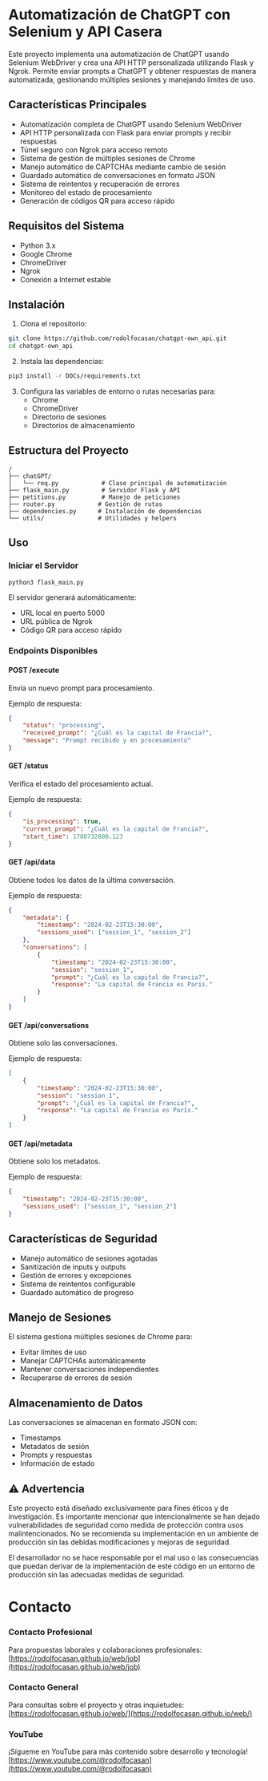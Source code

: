 # Automatización de ChatGPT con Selenium y API Casera

Este proyecto implementa una automatización de ChatGPT usando Selenium WebDriver y crea una API HTTP personalizada utilizando Flask y Ngrok. Permite enviar prompts a ChatGPT y obtener respuestas de manera automatizada, gestionando múltiples sesiones y manejando límites de uso.

## Características Principales

- Automatización completa de ChatGPT usando Selenium WebDriver
- API HTTP personalizada con Flask para enviar prompts y recibir respuestas
- Túnel seguro con Ngrok para acceso remoto
- Sistema de gestión de múltiples sesiones de Chrome
- Manejo automático de CAPTCHAs mediante cambio de sesión
- Guardado automático de conversaciones en formato JSON
- Sistema de reintentos y recuperación de errores
- Monitoreo del estado de procesamiento
- Generación de códigos QR para acceso rápido

## Requisitos del Sistema

- Python 3.x
- Google Chrome
- ChromeDriver
- Ngrok
- Conexión a Internet estable

## Instalación

1. Clona el repositorio:
```bash
git clone https://github.com/rodolfocasan/chatgpt-own_api.git
cd chatgpt-own_api
```

2. Instala las dependencias:
```bash
pip3 install -r DOCs/requirements.txt
```

3. Configura las variables de entorno o rutas necesarias para:
   - Chrome
   - ChromeDriver
   - Directorio de sesiones
   - Directorios de almacenamiento

## Estructura del Proyecto

```
/
├── chatGPT/
│   └── req.py            # Clase principal de automatización
├── flask_main.py         # Servidor Flask y API
├── petitions.py          # Manejo de peticiones
├── router.py            # Gestión de rutas
├── dependencies.py      # Instalación de dependencias
└── utils/               # Utilidades y helpers
```

## Uso

### Iniciar el Servidor

```bash
python3 flask_main.py
```

El servidor generará automáticamente:
- URL local en puerto 5000
- URL pública de Ngrok
- Código QR para acceso rápido

### Endpoints Disponibles

#### POST /execute
Envía un nuevo prompt para procesamiento.

Ejemplo de respuesta:
```json
{
    "status": "processing",
    "received_prompt": "¿Cuál es la capital de Francia?",
    "message": "Prompt recibido y en procesamiento"
}
```

#### GET /status
Verifica el estado del procesamiento actual.

Ejemplo de respuesta:
```json
{
    "is_processing": true,
    "current_prompt": "¿Cuál es la capital de Francia?",
    "start_time": 1708732800.123
}
```

#### GET /api/data
Obtiene todos los datos de la última conversación.

Ejemplo de respuesta:
```json
{
    "metadata": {
        "timestamp": "2024-02-23T15:30:00",
        "sessions_used": ["session_1", "session_2"]
    },
    "conversations": [
        {
            "timestamp": "2024-02-23T15:30:00",
            "session": "session_1",
            "prompt": "¿Cuál es la capital de Francia?",
            "response": "La capital de Francia es París."
        }
    ]
}
```

#### GET /api/conversations
Obtiene solo las conversaciones.

Ejemplo de respuesta:
```json
[
    {
        "timestamp": "2024-02-23T15:30:00",
        "session": "session_1",
        "prompt": "¿Cuál es la capital de Francia?",
        "response": "La capital de Francia es París."
    }
]
```

#### GET /api/metadata
Obtiene solo los metadatos.

Ejemplo de respuesta:
```json
{
    "timestamp": "2024-02-23T15:30:00",
    "sessions_used": ["session_1", "session_2"]
}
```

## Características de Seguridad

- Manejo automático de sesiones agotadas
- Sanitización de inputs y outputs
- Gestión de errores y excepciones
- Sistema de reintentos configurable
- Guardado automático de progreso

## Manejo de Sesiones

El sistema gestiona múltiples sesiones de Chrome para:
- Evitar límites de uso
- Manejar CAPTCHAs automáticamente
- Mantener conversaciones independientes
- Recuperarse de errores de sesión

## Almacenamiento de Datos

Las conversaciones se almacenan en formato JSON con:
- Timestamps
- Metadatos de sesión
- Prompts y respuestas
- Información de estado

## ⚠️ Advertencia

Este proyecto está diseñado exclusivamente para fines éticos y de investigación. Es importante mencionar que intencionalmente se han dejado vulnerabilidades de seguridad como medida de protección contra usos malintencionados. No se recomienda su implementación en un ambiente de producción sin las debidas modificaciones y mejoras de seguridad.

El desarrollador no se hace responsable por el mal uso o las consecuencias que puedan derivar de la implementación de este código en un entorno de producción sin las adecuadas medidas de seguridad.

# Contacto

### Contacto Profesional
Para propuestas laborales y colaboraciones profesionales:
[https://rodolfocasan.github.io/web/job](https://rodolfocasan.github.io/web/job)

### Contacto General
Para consultas sobre el proyecto y otras inquietudes:
[https://rodolfocasan.github.io/web/](https://rodolfocasan.github.io/web/)

### YouTube
¡Sígueme en YouTube para más contenido sobre desarrollo y tecnología!
[https://www.youtube.com/@rodolfocasan](https://www.youtube.com/@rodolfocasan)